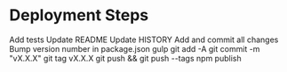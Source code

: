# Deployment Steps
Add tests
Update README
Update HISTORY
Add and commit all changes
Bump version number in package.json
gulp
git add -A
git commit -m "vX.X.X"
git tag vX.X.X
git push && git push --tags
npm publish